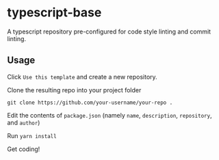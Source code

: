 # typescript-base

A typescript repository pre-configured for code style linting and commit linting.

## Usage

Click `Use this template` and create a new repository.

Clone the resulting repo into your project folder

```sh-session
git clone https://github.com/your-username/your-repo .
```

Edit the contents of `package.json` (namely `name`, `description`, `repository`, and `author`)

Run `yarn install`

Get coding!
